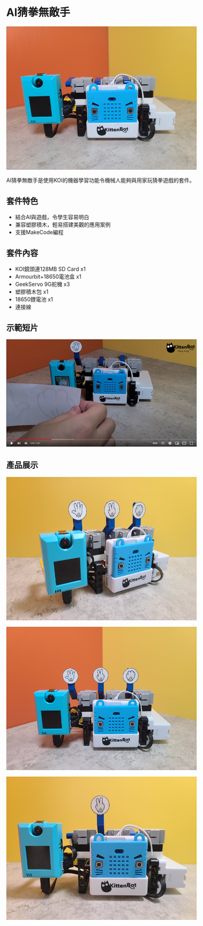 # AI猜拳無敵手

![](./images/1.jpg)

AI猜拳無敵手是使用KOI的機器學習功能令機械人能夠與用家玩猜拳遊戲的套件。

## 套件特色

- 結合AI與遊戲，令學生容易明白
- 兼容塑膠積木，輕易搭建美觀的應用案例
- 支援MakeCode編程

## 套件內容

- KOI鏡頭連128MB SD Card x1
- Armourbit+18650電池盒 x1
- GeekServo 9G舵機 x3
- 塑膠積木包 x1
- 18650鋰電池 x1
- 連接線 

## 示範短片

[![](./images/2.png)](https://www.youtube.com/watch?v=vUBXd_w6M5I)

## 產品展示

![](./images/3.jpg)

![](./images/4.jpg)

![](./images/5.jpg)